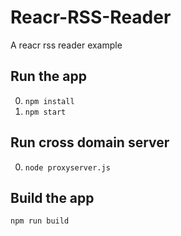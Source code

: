 # Reacr-RSS-Reader
A reacr rss reader example

## Run the app
0. ```npm install```
0. ```npm start```

## Run cross domain server
0. ```node proxyserver.js```

## Build the app
```npm run build```

